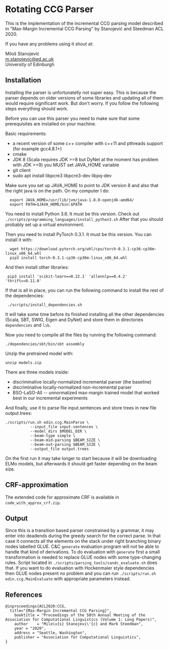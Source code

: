 Rotating CCG Parser
=========

This is the implementation of the incremental CCG parsing model described in "Max-Margin Incremental CCG Parsing" by Stanojević and Steedman ACL 2020.

If you have any problems using it shout at:

Miloš Stanojević        \
m.stanojevic@ed.ac.uk   \
University of Edinburgh 

Installation
---------------

Installing the parser is unfortunatelly not super easy. This is because the parser depends on older versions
of some libraries and updating all of them would require significant work. But don't worry. If you follow
the following steps everything should work.

Before you can use this parser you need to make sure that some prerequisites are installed on your machine.

Basic requirements:
- a recent version of some c++ compiler with c++11 and pthreads support (for example gcc4.8.1+)
- cmake
- JDK 8 (Scala requires JDK >=8 but DyNet at the moment has problem with JDK >=9) you MUST set JAVA_HOME variable
- git client
- sudo apt install libpcre3 libpcre3-dev libpq-dev

Make sure you set up JAVA_HOME to point to JDK version 8 and also that the right java is on the path. On my computer I do:

      export JAVA_HOME=/usr/lib/jvm/java-1.8.0-openjdk-amd64/
      export PATH=$JAVA_HOME/bin:$PATH

You need to install Python 3.6. It must be this version. Check out `./scripts/programming_languages/install_python3.sh`
After that you should probably set up a virtual environment.

Then you need to install PyTorch 0.3.1. It must be this version. You can install it with:

      wget https://download.pytorch.org/whl/cpu/torch-0.3.1-cp36-cp36m-linux_x86_64.whl
      pip3 install torch-0.3.1-cp36-cp36m-linux_x86_64.whl

And then install other libraries:

     pip3 install 'scikit-learn==0.22.1' 'allennlp==0.4.2' 'thrift==0.11.0'


If that is all in place, you can run the following command to install the rest of the dependencies:

     ./scripts/install_dependencies.sh

It will take some time before its finished installing all the other dependencies (Scala, SBT, SWIG, Eigen and DyNet) and store them in directories `dependencies` and `lib`.

Now you need to compile all the files by running the following command:

    ./dependencies/sbt/bin/sbt assembly
    
Unzip the pretrained model with:

    unzip models.zip

There are three models inside:
- discriminative locally-normalized incremental parser (the baseline)
- discriminative locally-normalized non-incremental parser
- BSO-LaSO-All -- unnormalized max-margin trained model that worked best in our incremental experiments
    
And finally, use it to parse file input.sentences and store trees in new file output.trees:

    ./scripts/run.sh edin.ccg.MainParse \
               --input_file input.sentences \
               --model_dirs $MODEL_DIR \
               --beam-type simple \
               --beam-mid-parsing $BEAM_SIZE \
               --beam-out-parsing $BEAM_SIZE \
               --output_file output.trees

On the first run it may take longer to start because it will be downloading ELMo models, but afterwards it should get faster depending on the beam size.

CRF-approximation
-----------------

The extended code for approximate CRF is available in `code_with_approx_crf.zip`.

Output
------
Since this is a transition based parser constrained by a grammar, it may enter into deadends during the greedy search for the correct parse. In that case it connects all the elements on the stack under right branching binary nodes labelled GLUE.
C&C `generate` evaluation program will not be able to handle that kind of derivations. To do evaluation with `generate` first a small transformation is needed to replace GLUE nodes with some type-changing rules. Script located in `./scripts/parsing_tools/candc_evaluate.sh` does that.
If you want to do evaluation with Hockenmaier style dependencies then GLUE nodes present no problem and you can run `./scripts/run.sh edin.ccg.MainEvaluate` with appropriate parameters instead.

References
-------------

    @inproceedings{ACL2020:CCG,
      title="{Max-Margin Incremental CCG Parsing}",
        booktitle = "Proceedings of the 58th Annual Meeting of the Association for Computational Linguistics (Volume 1: Long Papers)",
        author    = "Milo\v{s} Stanojevi\'{c} and Mark Steedman",
        year = "2020",
        address = "Seattle, Washington",
        publisher = "Association for Computational Linguistics",
    }
